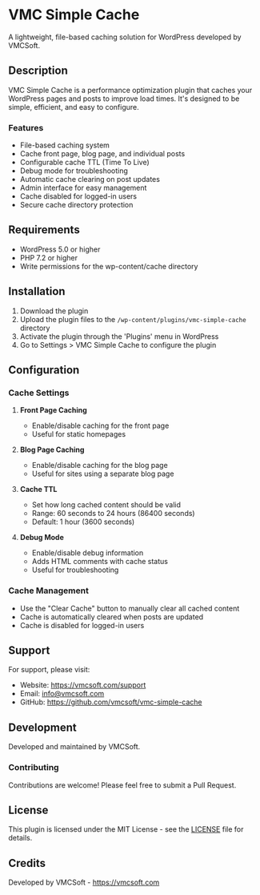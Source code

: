 # VMC Simple Cache

A lightweight, file-based caching solution for WordPress developed by VMCSoft.

## Description

VMC Simple Cache is a performance optimization plugin that caches your WordPress pages and posts to improve load times. It's designed to be simple, efficient, and easy to configure.

### Features

- File-based caching system
- Cache front page, blog page, and individual posts
- Configurable cache TTL (Time To Live)
- Debug mode for troubleshooting
- Automatic cache clearing on post updates
- Admin interface for easy management
- Cache disabled for logged-in users
- Secure cache directory protection

## Requirements

- WordPress 5.0 or higher
- PHP 7.2 or higher
- Write permissions for the wp-content/cache directory

## Installation

1. Download the plugin
2. Upload the plugin files to the `/wp-content/plugins/vmc-simple-cache` directory
3. Activate the plugin through the 'Plugins' menu in WordPress
4. Go to Settings > VMC Simple Cache to configure the plugin

## Configuration

### Cache Settings

1. **Front Page Caching**
   - Enable/disable caching for the front page
   - Useful for static homepages

2. **Blog Page Caching**
   - Enable/disable caching for the blog page
   - Useful for sites using a separate blog page

3. **Cache TTL**
   - Set how long cached content should be valid
   - Range: 60 seconds to 24 hours (86400 seconds)
   - Default: 1 hour (3600 seconds)

4. **Debug Mode**
   - Enable/disable debug information
   - Adds HTML comments with cache status
   - Useful for troubleshooting

### Cache Management

- Use the "Clear Cache" button to manually clear all cached content
- Cache is automatically cleared when posts are updated
- Cache is disabled for logged-in users

## Support

For support, please visit:
- Website: https://vmcsoft.com/support
- Email: info@vmcsoft.com
- GitHub: https://github.com/vmcsoft/vmc-simple-cache

## Development

Developed and maintained by VMCSoft.

### Contributing

Contributions are welcome! Please feel free to submit a Pull Request.

## License

This plugin is licensed under the MIT License - see the [LICENSE](LICENSE) file for details.

## Credits

Developed by VMCSoft - https://vmcsoft.com 